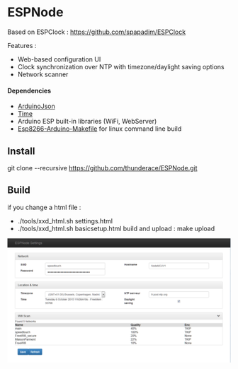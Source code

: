 ESPNode
=========
Based on ESPClock : https://github.com/spapadim/ESPClock

Features :
* Web-based configuration UI
* Clock synchronization over NTP with timezone/daylight saving options
* Network scanner

#### Dependencies
* [ArduinoJson](https://github.com/bblanchon/ArduinoJson)
* [Time](https://github.com/PaulStoffregen/Time)
* Arduino ESP built-in libraries (WiFi, WebServer)
* [Esp8266-Arduino-Makefile](https://github.com/thunderace/Esp8266-Arduino-Makefile) for linux command line build

## Install
git clone --recursive https://github.com/thunderace/ESPNode.git

## Build
if you change a html file : 
*   ./tools/xxd_html.sh settings.html
*   ./tools/xxd_html.sh basicsetup.html
build and upload : make upload
 
![screenshot](https://github.com/thunderace/ESPNode/raw/master/screenshots/ESPNode.png)



 

